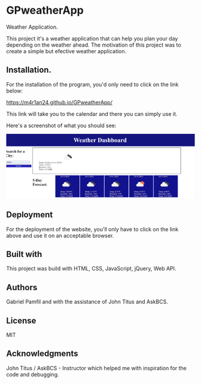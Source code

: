 # GPweatherApp
Weather Application.

This project it's a weather application that can help you plan your day depending on the weather ahead. The motivation of this project was to create a simple but efective weather application.

## Installation.

For the installation of the program, you'd only need to click on the link below: 

https://m4r1an24.github.io/GPweatherApp/

This link will take you to the calendar and there you can simply use it.

Here's a screenshot of what you should see: 

![Alt text](assets/weather-app-screenshot.png)

## Deployment 

For the deployment of the website, you'll only have to click on the link above and use it on an acceptable browser.

## Built with

This project was build with HTML, CSS, JavaScript, jQuery, Web API.

## Authors

Gabriel Pamfil and with the assistance of John Titus and AskBCS.

## License

MIT

## Acknowledgments

John Titus / AskBCS - Instructor which helped me with inspiration for the code and debugging. 